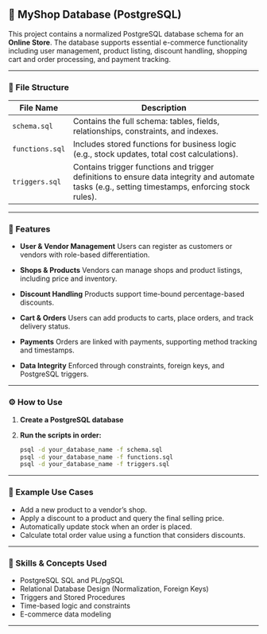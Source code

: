 ## 🛒 MyShop Database (PostgreSQL)

This project contains a normalized PostgreSQL database schema for an **Online Store**. The database supports essential e-commerce functionality including user management, product listing, discount handling, shopping cart and order processing, and payment tracking.

---

### 📁 File Structure

| File Name       | Description                                                                                                                                       |
| --------------- | ------------------------------------------------------------------------------------------------------------------------------------------------- |
| `schema.sql`    | Contains the full schema: tables, fields, relationships, constraints, and indexes.                                                                |
| `functions.sql` | Includes stored functions for business logic (e.g., stock updates, total cost calculations).                                                      |
| `triggers.sql`  | Contains trigger functions and trigger definitions to ensure data integrity and automate tasks (e.g., setting timestamps, enforcing stock rules). |

---

### 🧩 Features

* **User & Vendor Management**
  Users can register as customers or vendors with role-based differentiation.

* **Shops & Products**
  Vendors can manage shops and product listings, including price and inventory.

* **Discount Handling**
  Products support time-bound percentage-based discounts.

* **Cart & Orders**
  Users can add products to carts, place orders, and track delivery status.

* **Payments**
  Orders are linked with payments, supporting method tracking and timestamps.

* **Data Integrity**
  Enforced through constraints, foreign keys, and PostgreSQL triggers.

---

### ⚙️ How to Use

1. **Create a PostgreSQL database**
2. **Run the scripts in order:**

   ```bash
   psql -d your_database_name -f schema.sql
   psql -d your_database_name -f functions.sql
   psql -d your_database_name -f triggers.sql
   ```

---

### 🧪 Example Use Cases

* Add a new product to a vendor’s shop.
* Apply a discount to a product and query the final selling price.
* Automatically update stock when an order is placed.
* Calculate total order value using a function that considers discounts.

---

### 🧠 Skills & Concepts Used

* PostgreSQL SQL and PL/pgSQL
* Relational Database Design (Normalization, Foreign Keys)
* Triggers and Stored Procedures
* Time-based logic and constraints
* E-commerce data modeling

---
